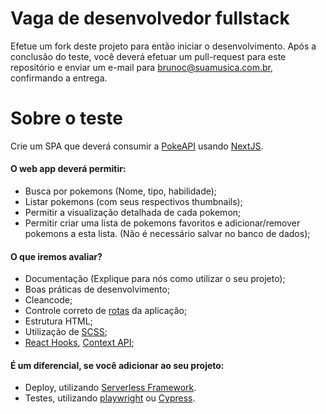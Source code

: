 # Vaga de desenvolvedor fullstack

Efetue um fork deste projeto para então iniciar o desenvolvimento. Após a conclusão do teste, você deverá efetuar um pull-request para este repositório e enviar um e-mail para brunoc@suamusica.com.br, confirmando a entrega.

# Sobre o teste

Crie um SPA que deverá consumir a [PokeAPI](https://pokeapi.co/) usando [NextJS](https://nextjs.org/).

#### O web app deverá permitir: 
- Busca por pokemons (Nome, tipo, habilidade);
- Listar pokemons (com seus respectivos thumbnails);
- Permitir a visualização detalhada de cada pokemon;
- Permitir criar uma lista de pokemons favoritos e adicionar/remover pokemons a esta lista. (Não é necessário salvar no banco de dados);

#### O que iremos avaliar?
- Documentação (Explique para nós como utilizar o seu projeto);
- Boas práticas de desenvolvimento;
- Cleancode;
- Controle correto de [rotas](https://nextjs.org/docs/routing/introduction) da aplicação;
- Estrutura HTML;
- Utilização de [SCSS](https://sass-lang.com/);
- [React Hooks](https://pt-br.reactjs.org/docs/hooks-intro.html), [Context API](https://pt-br.reactjs.org/docs/context.html);

#### É um diferencial, se você adicionar ao seu projeto:
- Deploy, utilizando [Serverless Framework](https://www.serverless.com/).
- Testes, utilizando [playwright](https://playwright.dev/) ou [Cypress](https://www.cypress.io/).
